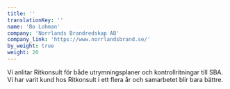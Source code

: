 ```yaml
---
title: ''
translationKey: ''
name: 'Bo Lohman'
company: 'Norrlands Brandredskap AB'
company_link: 'https://www.norrlandsbrand.se/'
by_weight: true
weight: 20
---
```


Vi anlitar Ritkonsult för både utrymningsplaner och kontrollritningar till SBA. Vi har varit kund hos Ritkonsult i ett flera år och samarbetet blir bara bättre.